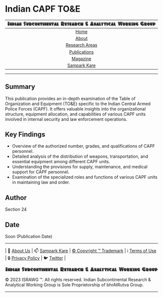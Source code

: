 # Indian CAPF TO&E

| [![ISRAWG Logo](../../text_logo.png)](https://israwg.github.io/) |
| :-------------------------------------------------: |
| [Home](../../home.md) |
| [About](../../aboutus/about.md) |
| [Research Areas](../../aboutus/research.md) |
| [Publications](../publications.md) |
| [Magazine](../../magazine/magazine.md) |
| [Sampark Kare](../../aboutus/sampark.md) |

___

## Summary

This publication provides an in-depth examination of the Table of Organization and Equipment (TO&E) specific to the Indian Central Armed Police Forces (CAPF). It offers valuable insights into the organizational structure, equipment allocation, and capabilities of various CAPF units involved in internal security and law enforcement operations.

## Key Findings

- Overview of the authorized number, grades, and qualifications of CAPF personnel.
- Detailed analysis of the distribution of weapons, transportation, and essential equipment among different CAPF units.
- Understanding the provisions for supply, maintenance, and medical support for CAPF personnel.
- Examination of the specialized roles and functions of various CAPF units in maintaining law and order.

## Author

Section 24

## Date

Soon (Publication Date)

___

| 📝 [About Us](../../aboutus/about.md) | 📫 [Sampark Kare](../../aboutus/sampark.md) | [© Copyright ™️ Trademark](../../aboutus/copyright&trademark.md) | ℹ️  [Terms of Use](../../aboutus/termsofuse.md) | 🔒 [Privacy Policy](../../aboutus/privacy&policy.md) | 🐦 [Twitter](https://twitter.com/israwg_) |

![Indian Subcontinental Research & Analytical Working Group (ISRAWG)](../../text_logo.png)

© 2023 ISRAWG ™️. All rights reserved. Indian Subcontinental Research & Analytical Working Group is Sole Proprietorship of bhrAtRutva Group.

___
